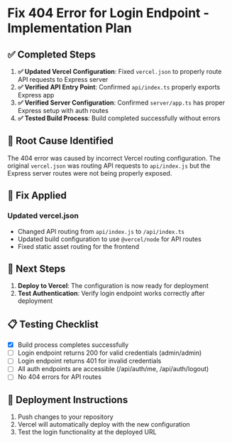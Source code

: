 # Fix 404 Error for Login Endpoint - Implementation Plan

## ✅ Completed Steps

1. **✅ Updated Vercel Configuration**: Fixed `vercel.json` to properly route API requests to Express server
2. **✅ Verified API Entry Point**: Confirmed `api/index.ts` properly exports Express app
3. **✅ Verified Server Configuration**: Confirmed `server/app.ts` has proper Express setup with auth routes
4. **✅ Tested Build Process**: Build completed successfully without errors

## 🎯 Root Cause Identified

The 404 error was caused by incorrect Vercel routing configuration. The original `vercel.json` was routing API requests to `api/index.js` but the Express server routes were not being properly exposed.

## 🔧 Fix Applied

### Updated vercel.json
- Changed API routing from `api/index.js` to `/api/index.ts`
- Updated build configuration to use `@vercel/node` for API routes
- Fixed static asset routing for the frontend

## 🔄 Next Steps

1. **Deploy to Vercel**: The configuration is now ready for deployment
2. **Test Authentication**: Verify login endpoint works correctly after deployment

## 📋 Testing Checklist

- [x] Build process completes successfully
- [ ] Login endpoint returns 200 for valid credentials (admin/admin)
- [ ] Login endpoint returns 401 for invalid credentials
- [ ] All auth endpoints are accessible (/api/auth/me, /api/auth/logout)
- [ ] No 404 errors for API routes

## 🚀 Deployment Instructions

1. Push changes to your repository
2. Vercel will automatically deploy with the new configuration
3. Test the login functionality at the deployed URL
